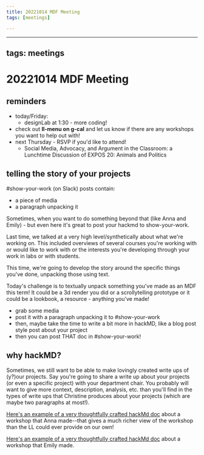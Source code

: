 ```yaml
---
title: 20221014 MDF Meeting
tags: [meetings]

---
```


---
tags: meetings
---

# 20221014 MDF Meeting

## reminders
* today/Friday: 
    * designLab at 1:30 - more coding!
* check out **ll-menu on g-cal** and let us know if there are any workshops you want to help out with!
* next Thursday - RSVP if you'd like to attend!
    * Social Media, Advocacy, and Argument in the Classroom: a Lunchtime Discussion of EXPOS 20: Animals and Politics

## telling the story of your projects

#show-your-work (on Slack) posts contain:
* a piece of media
* a paragraph unpacking it

Sometimes, when you want to do something beyond that (like Anna and Emily) - but even here it's great to post your hackmd to show-your-work.

Last time, we talked at a very high level/synthetically about what we're working on. This included overviews of several courses you're working with or would like to work with or the interests you're developing through your work in labs or with students.

This time, we're going to develop the story around the specific things you've done, unpacking those using text.
 
Today's challenge is to textually unpack something you've made as an MDF this term! It could be a 3d render you did or a scrollytelling prototype or it could be a lookbook, a resource - anything you've made!
* grab some media
* post it with a paragraph unpacking it to #show-your-work
* then, maybe take the time to write a bit more in hackMD, like a blog post style post about your project
* then you can post THAT doc in #show-your-work!


## why hackMD?
Sometimes, we still want to be able to make lovingly created write ups of (y?)our projects. Say you're going to share a write up about your projects (or even a specific project) with your department chair. You probably will want to give more context, description, analysis, etc. than you'll find in the types of write ups that Christine produces about your projects (which are maybe two paragraphs at most!).

[Here's an example of a very thoughtfully crafted hackMd doc](https://hackmd.io/@annaivanov/slavic193workshop) about a workshop that Anna made--that gives a much richer view of the workshop than the LL could ever provide on our own!

[Here's an example of a very thoughtfully crafted hackMd doc](https://hackmd.io/@mdf-22-23/HyRWJWTGi) about a workshop that Emily made.